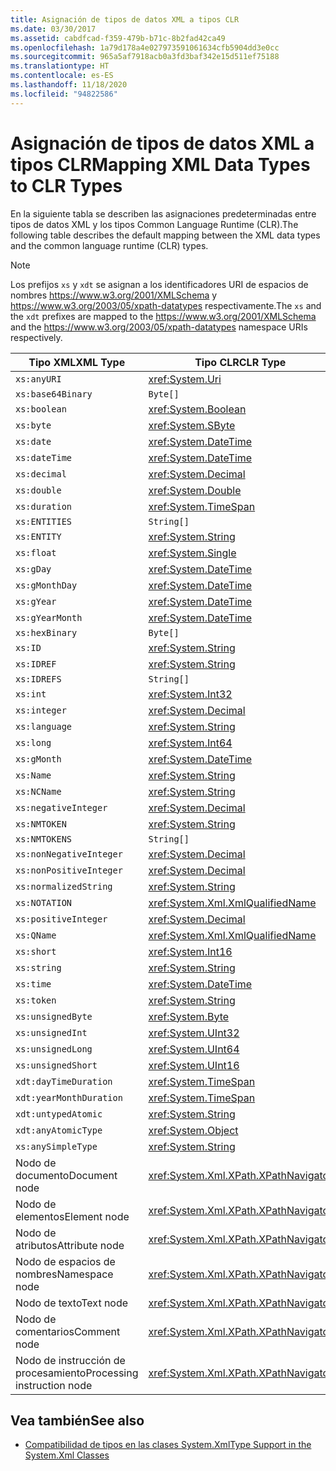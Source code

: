 ```yaml
---
title: Asignación de tipos de datos XML a tipos CLR
ms.date: 03/30/2017
ms.assetid: cabdfcad-f359-479b-b71c-8b2fad42ca49
ms.openlocfilehash: 1a79d178a4e027973591061634cfb5904dd3e0cc
ms.sourcegitcommit: 965a5af7918acb0a3fd3baf342e15d511ef75188
ms.translationtype: HT
ms.contentlocale: es-ES
ms.lasthandoff: 11/18/2020
ms.locfileid: "94822586"
---
```

# <a name="mapping-xml-data-types-to-clr-types"></a><span data-ttu-id="508b5-102">Asignación de tipos de datos XML a tipos CLR</span><span class="sxs-lookup"><span data-stu-id="508b5-102">Mapping XML Data Types to CLR Types</span></span>

<span data-ttu-id="508b5-103">En la siguiente tabla se describen las asignaciones predeterminadas entre tipos de datos XML y los tipos Common Language Runtime (CLR).</span><span class="sxs-lookup"><span data-stu-id="508b5-103">The following table describes the default mapping between the XML data types and the common language runtime (CLR) types.</span></span>

> [!NOTE]
> <span data-ttu-id="508b5-104">Los prefijos `xs` y `xdt` se asignan a los identificadores URI de espacios de nombres <https://www.w3.org/2001/XMLSchema> y <https://www.w3.org/2003/05/xpath-datatypes> respectivamente.</span><span class="sxs-lookup"><span data-stu-id="508b5-104">The `xs` and the `xdt` prefixes are mapped to the <https://www.w3.org/2001/XMLSchema> and the <https://www.w3.org/2003/05/xpath-datatypes> namespace URIs respectively.</span></span>

|<span data-ttu-id="508b5-105">Tipo XML</span><span class="sxs-lookup"><span data-stu-id="508b5-105">XML Type</span></span>|<span data-ttu-id="508b5-106">Tipo CLR</span><span class="sxs-lookup"><span data-stu-id="508b5-106">CLR Type</span></span>|
|--------------|--------------|
|`xs:anyURI`|<xref:System.Uri>|
|`xs:base64Binary`|`Byte[]`|
|`xs:boolean`|<xref:System.Boolean>|
|`xs:byte`|<xref:System.SByte>|
|`xs:date`|<xref:System.DateTime>|
|`xs:dateTime`|<xref:System.DateTime>|
|`xs:decimal`|<xref:System.Decimal>|
|`xs:double`|<xref:System.Double>|
|`xs:duration`|<xref:System.TimeSpan>|
|`xs:ENTITIES`|`String[]`|
|`xs:ENTITY`|<xref:System.String>|
|`xs:float`|<xref:System.Single>|
|`xs:gDay`|<xref:System.DateTime>|
|`xs:gMonthDay`|<xref:System.DateTime>|
|`xs:gYear`|<xref:System.DateTime>|
|`xs:gYearMonth`|<xref:System.DateTime>|
|`xs:hexBinary`|`Byte[]`|
|`xs:ID`|<xref:System.String>|
|`xs:IDREF`|<xref:System.String>|
|`xs:IDREFS`|`String[]`|
|`xs:int`|<xref:System.Int32>|
|`xs:integer`|<xref:System.Decimal>|
|`xs:language`|<xref:System.String>|
|`xs:long`|<xref:System.Int64>|
|`xs:gMonth`|<xref:System.DateTime>|
|`xs:Name`|<xref:System.String>|
|`xs:NCName`|<xref:System.String>|
|`xs:negativeInteger`|<xref:System.Decimal>|
|`xs:NMTOKEN`|<xref:System.String>|
|`xs:NMTOKENS`|`String[]`|
|`xs:nonNegativeInteger`|<xref:System.Decimal>|
|`xs:nonPositiveInteger`|<xref:System.Decimal>|
|`xs:normalizedString`|<xref:System.String>|
|`xs:NOTATION`|<xref:System.Xml.XmlQualifiedName>|
|`xs:positiveInteger`|<xref:System.Decimal>|
|`xs:QName`|<xref:System.Xml.XmlQualifiedName>|
|`xs:short`|<xref:System.Int16>|
|`xs:string`|<xref:System.String>|
|`xs:time`|<xref:System.DateTime>|
|`xs:token`|<xref:System.String>|
|`xs:unsignedByte`|<xref:System.Byte>|
|`xs:unsignedInt`|<xref:System.UInt32>|
|`xs:unsignedLong`|<xref:System.UInt64>|
|`xs:unsignedShort`|<xref:System.UInt16>|
|`xdt:dayTimeDuration`|<xref:System.TimeSpan>|
|`xdt:yearMonthDuration`|<xref:System.TimeSpan>|
|`xdt:untypedAtomic`|<xref:System.String>|
|`xdt:anyAtomicType`|<xref:System.Object>|
|`xs:anySimpleType`|<xref:System.String>|
|<span data-ttu-id="508b5-107">Nodo de documento</span><span class="sxs-lookup"><span data-stu-id="508b5-107">Document node</span></span>|<xref:System.Xml.XPath.XPathNavigator>|
|<span data-ttu-id="508b5-108">Nodo de elementos</span><span class="sxs-lookup"><span data-stu-id="508b5-108">Element node</span></span>|<xref:System.Xml.XPath.XPathNavigator>|
|<span data-ttu-id="508b5-109">Nodo de atributos</span><span class="sxs-lookup"><span data-stu-id="508b5-109">Attribute node</span></span>|<xref:System.Xml.XPath.XPathNavigator>|
|<span data-ttu-id="508b5-110">Nodo de espacios de nombres</span><span class="sxs-lookup"><span data-stu-id="508b5-110">Namespace node</span></span>|<xref:System.Xml.XPath.XPathNavigator>|
|<span data-ttu-id="508b5-111">Nodo de texto</span><span class="sxs-lookup"><span data-stu-id="508b5-111">Text node</span></span>|<xref:System.Xml.XPath.XPathNavigator>|
|<span data-ttu-id="508b5-112">Nodo de comentarios</span><span class="sxs-lookup"><span data-stu-id="508b5-112">Comment node</span></span>|<xref:System.Xml.XPath.XPathNavigator>|
|<span data-ttu-id="508b5-113">Nodo de instrucción de procesamiento</span><span class="sxs-lookup"><span data-stu-id="508b5-113">Processing instruction node</span></span>|<xref:System.Xml.XPath.XPathNavigator>|

## <a name="see-also"></a><span data-ttu-id="508b5-114">Vea también</span><span class="sxs-lookup"><span data-stu-id="508b5-114">See also</span></span>

- [<span data-ttu-id="508b5-115">Compatibilidad de tipos en las clases System.Xml</span><span class="sxs-lookup"><span data-stu-id="508b5-115">Type Support in the System.Xml Classes</span></span>](type-support-in-the-system-xml-classes.md)
